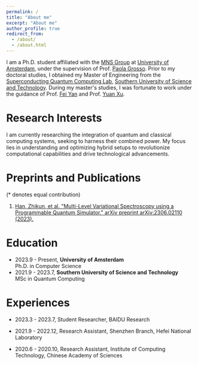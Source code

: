 ```yaml
---
permalink: /
title: "About me"
excerpt: "About me"
author_profile: true
redirect_from: 
  - /about/
  - /about.html
---
```


I am a Ph.D. student affiliated with the [MNS Group](https://mns-research.nl/) at [University of Amsterdam](https://www.uva.nl/), under the supervision of Prof. [Paola Grosso](https://scholar.google.com/citations?user=cXsfHbsAAAAJ&hl=zh-CN). Prior to my doctoral studies, I obtained my Master of Engineering from the [Superconducting Quantum Computing Lab](https://siqse.sustech.edu.cn/Zh/Index/index?play=0), [Southern University of Science and Technology](https://www.sustech.edu.cn/en/). During my master's studies, I was fortunate to work under the guidance of Prof. [Fei Yan](https://scholar.google.com/citations?user=GRj9Hk0AAAAJ&hl=en&oi=ao) and Prof. [Yuan Xu](https://scholar.google.com/citations?user=gkON9RkAAAAJ&hl=en&oi=ao). 


Research Interests
======
I am currently researching the integration of quantum and classical computing systems, seeking to harness their combined power. My focus lies in understanding and optimizing hybrid setups to revolutionize computational capabilities and drive technological advancements.

Preprints and Publications
======
(* denotes equal contribution)

1. [Han, Zhikun, et al. "Multi-Level Variational Spectroscopy using a Programmable Quantum Simulator." arXiv preprint arXiv:2306.02110 (2023).](https://arxiv.org/abs/2306.02110)  

Education
======
- 2023.9 - Present, **University of Amsterdam**  
Ph.D. in Computer Science
- 2021.9 - 2023.7, **Southern University of Science and Technology**  
MSc in Quantum Computing

Experiences
======
- 2023.3 - 2023.7, Student Researcher, BAIDU Research

- 2021.9 - 2022.12, Research Assistant, Shenzhen Branch, Hefei National Laboratory

- 2020.6 - 2020.10, Research Assistant, Institute of Computing Technology, Chinese Academy of Sciences

<!-- Teaching
======
- TA, 10-715 Advanced Introduction to Machine Learning, Fall 2022 -->